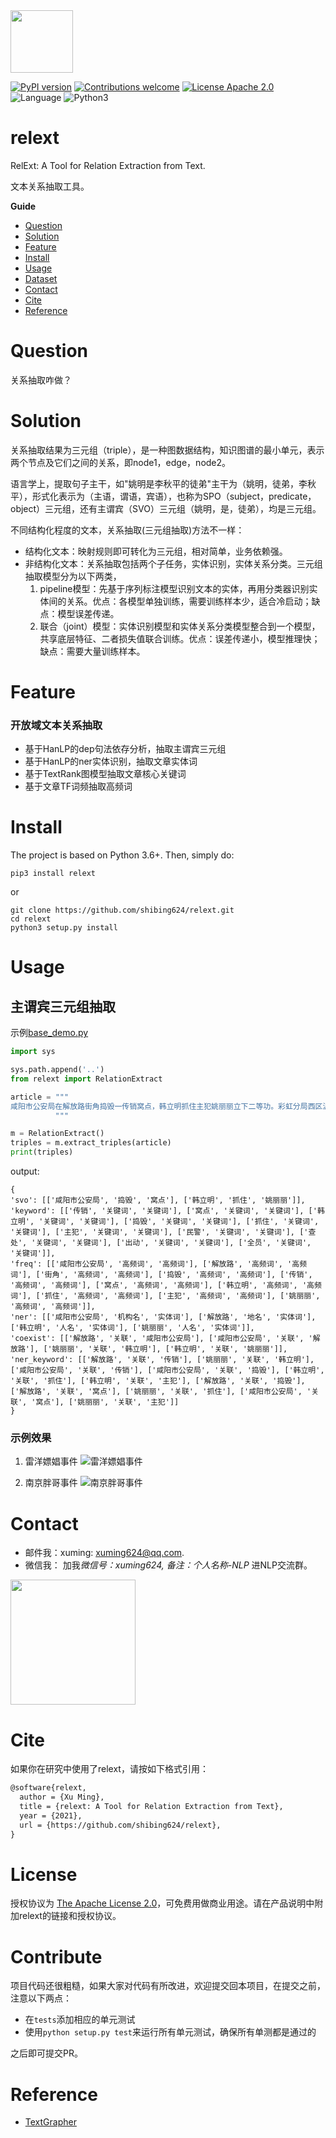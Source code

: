 <img src="docs/imgs/rel.png" width="100" />

[![PyPI version](https://badge.fury.io/py/relext.svg)](https://badge.fury.io/py/relext)
[![Contributions welcome](https://img.shields.io/badge/contributions-welcome-brightgreen.svg)](CONTRIBUTING.md)
[![License Apache 2.0](https://img.shields.io/badge/license-Apache%202.0-blue.svg)](LICENSE)
![Language](https://img.shields.io/badge/Language-Python-blue.svg)
![Python3](https://img.shields.io/badge/Python-3.X-red.svg)

# relext
RelExt: A Tool for Relation Extraction from Text.

文本关系抽取工具。

**Guide**

- [Question](#Question)
- [Solution](#Solution)
- [Feature](#Feature)
- [Install](#install)
- [Usage](#usage)
- [Dataset](#Dataset)
- [Contact](#Contact)
- [Cite](#Cite)
- [Reference](#reference)

# Question

关系抽取咋做？

# Solution


关系抽取结果为三元组（triple），是一种图数据结构，知识图谱的最小单元，表示两个节点及它们之间的关系，即node1，edge，node2。

语言学上，提取句子主干，如"姚明是李秋平的徒弟"主干为（姚明，徒弟，李秋平），形式化表示为（主语，谓语，宾语），也称为SPO（subject，predicate，object）三元组，还有主谓宾（SVO）三元组（姚明，是，徒弟），均是三元组。

不同结构化程度的文本，关系抽取(三元组抽取)方法不一样：

- 结构化文本：映射规则即可转化为三元组，相对简单，业务依赖强。
- 非结构化文本：关系抽取包括两个子任务，实体识别，实体关系分类。三元组抽取模型分为以下两类，
	1. pipeline模型：先基于序列标注模型识别文本的实体，再用分类器识别实体间的关系。优点：各模型单独训练，需要训练样本少，适合冷启动；缺点：模型误差传递。
	2. 联合（joint）模型：实体识别模型和实体关系分类模型整合到一个模型，共享底层特征、二者损失值联合训练。优点：误差传递小，模型推理快；缺点：需要大量训练样本。

# Feature


### 开放域文本关系抽取

- 基于HanLP的dep句法依存分析，抽取主谓宾三元组
- 基于HanLP的ner实体识别，抽取文章实体词
- 基于TextRank图模型抽取文章核心关键词
- 基于文章TF词频抽取高频词


# Install

The project is based on Python 3.6+.
Then, simply do:

```
pip3 install relext
```

or

```
git clone https://github.com/shibing624/relext.git
cd relext
python3 setup.py install
```

# Usage
## 主谓宾三元组抽取

示例[base_demo.py](examples/base_demo.py)

```python
import sys

sys.path.append('..')
from relext import RelationExtract

article = """
咸阳市公安局在解放路街角捣毁一传销窝点，韩立明抓住主犯姚丽丽立下二等功。彩虹分局西区派出所民警全员出动查处有功。
          """

m = RelationExtract()
triples = m.extract_triples(article)
print(triples)
```

output:

```
{
'svo': [['咸阳市公安局', '捣毁', '窝点'], ['韩立明', '抓住', '姚丽丽']],
'keyword': [['传销', '关键词', '关键词'], ['窝点', '关键词', '关键词'], ['韩立明', '关键词', '关键词'], ['捣毁', '关键词', '关键词'], ['抓住', '关键词', '关键词'], ['主犯', '关键词', '关键词'], ['民警', '关键词', '关键词'], ['查处', '关键词', '关键词'], ['出动', '关键词', '关键词'], ['全员', '关键词', '关键词']],
'freq': [['咸阳市公安局', '高频词', '高频词'], ['解放路', '高频词', '高频词'], ['街角', '高频词', '高频词'], ['捣毁', '高频词', '高频词'], ['传销', '高频词', '高频词'], ['窝点', '高频词', '高频词'], ['韩立明', '高频词', '高频词'], ['抓住', '高频词', '高频词'], ['主犯', '高频词', '高频词'], ['姚丽丽', '高频词', '高频词']],
'ner': [['咸阳市公安局', '机构名', '实体词'], ['解放路', '地名', '实体词'], ['韩立明', '人名', '实体词'], ['姚丽丽', '人名', '实体词']],
'coexist': [['解放路', '关联', '咸阳市公安局'], ['咸阳市公安局', '关联', '解放路'], ['姚丽丽', '关联', '韩立明'], ['韩立明', '关联', '姚丽丽']],
'ner_keyword': [['解放路', '关联', '传销'], ['姚丽丽', '关联', '韩立明'], ['咸阳市公安局', '关联', '传销'], ['咸阳市公安局', '关联', '捣毁'], ['韩立明', '关联', '抓住'], ['韩立明', '关联', '主犯'], ['解放路', '关联', '捣毁'], ['解放路', '关联', '窝点'], ['姚丽丽', '关联', '抓住'], ['咸阳市公安局', '关联', '窝点'], ['姚丽丽', '关联', '主犯']]
}
```

### 示例效果

1. 雷洋嫖娼事件
![雷洋嫖娼事件](./docs/imgs/雷洋嫖娼事件.png)

2. 南京胖哥事件
![南京胖哥事件](./docs/imgs/南京胖哥事件.png)

# Contact

- 邮件我：xuming: xuming624@qq.com.
- 微信我：
加我*微信号：xuming624, 备注：个人名称-NLP* 进NLP交流群。

<img src="docs/wechat.jpeg" width="200" />


# Cite

如果你在研究中使用了relext，请按如下格式引用：

```latex
@software{relext,
  author = {Xu Ming},
  title = {relext: A Tool for Relation Extraction from Text},
  year = {2021},
  url = {https://github.com/shibing624/relext},
}
```

# License


授权协议为 [The Apache License 2.0](/LICENSE)，可免费用做商业用途。请在产品说明中附加relext的链接和授权协议。


# Contribute
项目代码还很粗糙，如果大家对代码有所改进，欢迎提交回本项目，在提交之前，注意以下两点：

 - 在`tests`添加相应的单元测试
 - 使用`python setup.py test`来运行所有单元测试，确保所有单测都是通过的

之后即可提交PR。


# Reference

- [TextGrapher](https://github.com/liuhuanyong/TextGrapher)
